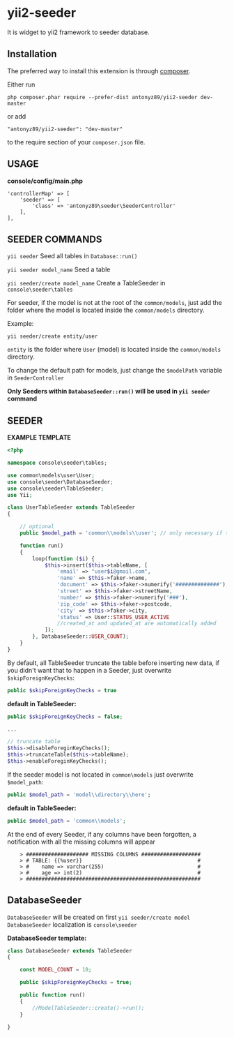 yii2-seeder
===================

It is widget to yii2 framework to seeder database.

Installation
------------

The preferred way to install this extension is through [composer](http://getcomposer.org/download/).

Either run

```
php composer.phar require --prefer-dist antonyz89/yii2-seeder dev-master
```

or add

```
"antonyz89/yii2-seeder": "dev-master"
```

to the require section of your `composer.json` file.

USAGE
--------
**console/config/main.php**
```
'controllerMap' => [
    'seeder' => [
        'class' => 'antonyz89\seeder\SeederController'
    ],
],
```


SEEDER COMMANDS
--------------

`yii seeder` Seed all tables in `Database::run()`

`yii seeder model_name` Seed a table

`yii seeder/create model_name` Create a TableSeeder in `console\seeder\tables`

For seeder, if the model is not at the root of the `common/models`, just add the folder where the model is located inside the `common/models` directory.

Example:

`yii seeder/create entity/user`

`entity` is the folder where `User` (model) is located inside the `common/models` directory.

To change the default path for models, just change the `$modelPath` variable in `SeederController`

**Only Seeders within `DatabaseSeeder::run()` will be used in `yii seeder` command**

SEEDER
---------
 
**EXAMPLE TEMPLATE**
```php
<?php

namespace console\seeder\tables;

use common\models\user\User;
use console\seeder\DatabaseSeeder;
use console\seeder\TableSeeder;
use Yii;

class UserTableSeeder extends TableSeeder
{

    // optional
    public $model_path = 'common\\models\\user'; // only necessary if the Seeder model is not in 'common\models' folder

    function run()
    {
        loop(function ($i) {
            $this->insert($this->tableName, [
                'email' => "user$i@gmail.com",
                'name' => $this->faker->name,
                'document' => $this->faker->numerify('##############'),
                'street' => $this->faker->streetName,
                'number' => $this->faker->numerify('###'),
                'zip_code' => $this->faker->postcode,
                'city' => $this->faker->city,
                'status' => User::STATUS_USER_ACTIVE
                //created_at and updated_at are automatically added
            ]);
        }, DatabaseSeeder::USER_COUNT);
    }
}
```

By default, all TableSeeder truncate the table before inserting new data, if you didn't want that to happen in a Seeder, just overwrite `$skipForeignKeyChecks`:

```php
public $skipForeignKeyChecks = true
```


**default in TableSeeder:** 
```php
public $skipForeignKeyChecks = false;

...

// truncate table
$this->disableForeginKeyChecks();
$this->truncateTable($this->tableName);
$this->enableForeginKeyChecks();
```


If the seeder model is not located in `common\models` just overwrite `$model_path`:

```php
public $model_path = 'model\\directory\\here';
```


**default in TableSeeder:** 
```php
public $model_path = 'common\\models';
```

At the end of every Seeder, if any columns have been forgotten, a notification with all the missing columns will appear



```console
    > #################### MISSING COLUMNS ###################
    > # TABLE: {{%user}}                                     #
    > #    name => varchar(255)                              #
    > #    age => int(2)                                     #
    > ########################################################
```

DatabaseSeeder
-------

`DatabaseSeeder` will be created on first `yii seeder/create model`
`DatabaseSeeder` localization is `console\seeder`

**DatabaseSeeder template:**
```php
class DatabaseSeeder extends TableSeeder
{

    const MODEL_COUNT = 10;

    public $skipForeignKeyChecks = true;

    public function run()
    {
        //ModelTableSeeder::create()->run();
    }

}
```
